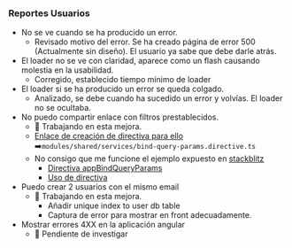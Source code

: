### Reportes Usuarios

* No se ve cuando se ha producido un error.
  * Revisado motivo del error. Se ha creado página de error 500 (Actualmente sin diseño). El usuario ya sabe que debe darle atrás.
* El loader no se ve con claridad, aparece como un flash causando molestia en la usabilidad.
  * Corregido, establecido tiempo mínimo de loader
* El loader si se ha producido un error se queda colgado.
  * Analizado, se debe cuando ha sucedido un error y volvías. El loader no se ocultaba.
* No puedo compartir enlace con filtros prestablecidos.
  * 🔨 Trabajando en esta mejora.
  * [Enlace de creación de directiva para ello](https://netbasal.com/a-simple-reusable-solution-for-binding-url-query-params-to-angular-forms-f33cc4b5bc7a)
    ➡️`modules/shared/services/bind-query-params.directive.ts`
  * No consigo que me funcione el ejemplo expuesto en [stackblitz](https://stackblitz.com/edit/angular-bitsman?file=src%2Fapp%2Fbind-query-params.directive.ts)
    * [Directiva appBindQueryParams](https://stackblitz.com/edit/angular-bitsman?file=src%2Fapp%2Fbind-query-params.directive.ts)
    * [Uso de directiva](https://stackblitz.com/edit/angular-bitsman?file=src%2Fapp%2Fapp.component.html)
* Puedo crear 2 usuarios con el mismo email
  * 🔨 Trabajando en esta mejora.
    * Añadir unique index to user db table
    * Captura de error para mostrar en front adecuadamente.
* Mostrar errores 4XX en la aplicación angular
  * 📓 Pendiente de investigar
